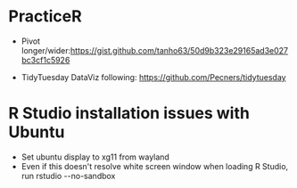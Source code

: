 # PracticeR


 - Pivot longer/wider:https://gist.github.com/tanho63/50d9b323e29165ad3e027bc3cf1c5926

 - TidyTuesday DataViz following:
 https://github.com/Pecners/tidytuesday
 
 
 
 # R Studio installation issues with Ubuntu
 
 - Set ubuntu display to xg11 from wayland
 - Even if this doesn't resolve white screen window when loading R Studio, run rstudio --no-sandbox
